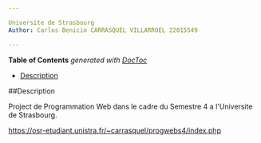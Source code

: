 ```yaml
---

Universite de Strasbourg
Author: Carlos Benicio CARRASQUEL VILLARROEL 22015549

---
```


<!-- START doctoc generated TOC please keep comment here to allow auto update -->
<!-- DON'T EDIT THIS SECTION, INSTEAD RE-RUN doctoc TO UPDATE -->
**Table of Contents**  *generated with [DocToc](https://github.com/thlorenz/doctoc)*

- [Description](#Description)


<!-- END doctoc generated TOC please keep comment here to allow auto update -->


##Description

Project de Programmation Web dans le cadre du Semestre 4 a l'Universite de Strasbourg. 

https://osr-etudiant.unistra.fr/~carrasquel/progwebs4/index.php
